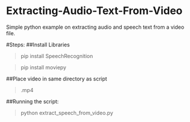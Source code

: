 # Extracting-Audio-Text-From-Video
 Simple python example on extracting audio and speech text from a video file.
 
 #Steps:
 ##Install Libraries
 >pip install SpeechRecognition
 
 >pip install moviepy
 
 ##Place video in same directory as script
 ><your-video>.mp4
 
 
 ##Running the script:
 >python extract_speech_from_video.py
